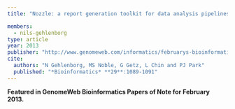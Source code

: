 ```yaml
---
title: "Nozzle: a report generation toolkit for data analysis pipelines"

members:
  - nils-gehlenborg
type: article
year: 2013
publisher: "http://www.genomeweb.com/informatics/februarys-bioinformatics-papers-note"
cite:
  authors: "N Gehlenborg, MS Noble, G Getz, L Chin and PJ Park"
  published: "*Bioinformatics* **29**:1089-1091"
---
```

**Featured in GenomeWeb Bioinformatics Papers of Note for February 2013.**